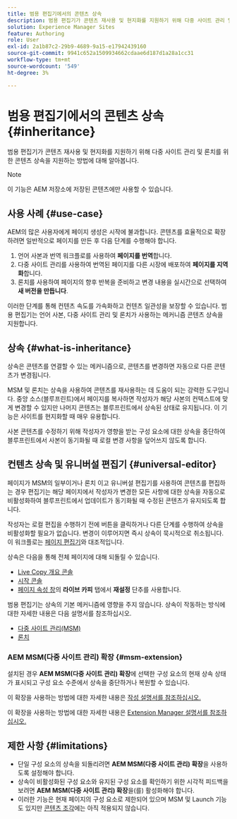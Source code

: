 ```yaml
---
title: 범용 편집기에서의 콘텐츠 상속
description: 범용 편집기가 콘텐츠 재사용 및 현지화를 지원하기 위해 다중 사이트 관리 및 론치를 위한 콘텐츠 상속을 지원하는 방법에 대해 알아봅니다.
solution: Experience Manager Sites
feature: Authoring
role: User
exl-id: 2a1b87c2-29b9-4689-9a15-e17942439160
source-git-commit: 9941c652a1509934662cdaae6d187d1a28a1cc31
workflow-type: tm+mt
source-wordcount: '549'
ht-degree: 3%

---
```


# 범용 편집기에서의 콘텐츠 상속 {#inheritance}

범용 편집기가 콘텐츠 재사용 및 현지화를 지원하기 위해 다중 사이트 관리 및 론치를 위한 콘텐츠 상속을 지원하는 방법에 대해 알아봅니다.

>[!NOTE]
>
>이 기능은 AEM 저장소에 저장된 콘텐츠에만 사용할 수 있습니다.

## 사용 사례 {#use-case}

AEM의 많은 사용자에게 페이지 생성은 시작에 불과합니다. 콘텐츠를 효율적으로 확장하려면 일반적으로 페이지를 만든 후 다음 단계를 수행해야 합니다.

1. 언어 사본과 번역 워크플로를 사용하여 **페이지를 번역**&#x200B;합니다.
1. 다중 사이트 관리를 사용하여 번역된 페이지를 다른 시장에 배포하여 **페이지를 지역화**&#x200B;합니다.
1. 론치를 사용하여 페이지의 향후 반복을 준비하고 변경 내용을 실시간으로 선택하여 **새 버전을 만듭니다**.

이러한 단계를 통해 컨텐츠 속도를 가속화하고 컨텐츠 일관성을 보장할 수 있습니다. 범용 편집기는 언어 사본, 다중 사이트 관리 및 론치가 사용하는 메커니즘 콘텐츠 상속을 지원합니다.

## 상속 {#what-is-inheritance}

상속은 콘텐츠를 연결할 수 있는 메커니즘으로, 콘텐츠를 변경하면 자동으로 다른 콘텐츠가 변경됩니다.

MSM 및 론치는 상속을 사용하여 콘텐츠를 재사용하는 데 도움이 되는 강력한 도구입니다. 중앙 소스(블루프린트)에서 페이지를 복사하면 작성자가 해당 사본의 컨텍스트에 맞게 변경할 수 있지만 나머지 콘텐츠는 블루프린트에서 상속된 상태로 유지됩니다. 이 기능은 사이트를 현지화할 때 매우 유용합니다.

사본 콘텐츠를 수정하기 위해 작성자가 영향을 받는 구성 요소에 대한 상속을 중단하여 블루프린트에서 사본이 동기화될 때 로컬 변경 사항을 덮어쓰지 않도록 합니다.

## 컨텐츠 상속 및 유니버설 편집기 {#universal-editor}

페이지가 MSM의 일부이거나 론치 이고 유니버설 편집기를 사용하여 콘텐츠를 편집하는 경우 편집기는 해당 페이지에서 작성자가 변경한 모든 사항에 대한 상속을 자동으로 비활성화하여 블루프린트에서 업데이트가 동기화될 때 수정된 콘텐츠가 유지되도록 합니다.

작성자는 로컬 편집을 수행하기 전에 버튼을 클릭하거나 다른 단계를 수행하여 상속을 비활성화할 필요가 없습니다. 변경이 이루어지면 즉시 상속이 묵시적으로 취소됩니다. 이 워크플로는 [페이지 편집기](/help/sites-cloud/authoring/page-editor/edit-content.md#inherited-components)와 대조적입니다.

상속은 다음을 통해 전체 페이지에 대해 되돌릴 수 있습니다.

* [Live Copy 개요 콘솔](/help/sites-cloud/administering/msm/live-copy-overview.md)
* [시작 콘솔](/help/sites-cloud/authoring/launches/overview.md#the-launches-console)
* [페이지 속성 창](/help/sites-cloud/authoring/sites-console/page-properties.md)의 **라이브 카피** 탭에서 **재설정** 단추를 사용합니다.

범용 편집기는 상속의 기본 메커니즘에 영향을 주지 않습니다. 상속이 작동하는 방식에 대한 자세한 내용은 다음 설명서를 참조하십시오.

* [다중 사이트 관리(MSM)](/help/sites-cloud/administering/msm/overview.md)
* [론치](/help/sites-cloud/authoring/launches/overview.md)

### AEM MSM(다중 사이트 관리) 확장 {#msm-extension}

설치된 경우 **AEM MSM(다중 사이트 관리) 확장**&#x200B;에 선택한 구성 요소의 현재 상속 상태가 표시되고 구성 요소 수준에서 상속을 중단하거나 복원할 수 있습니다.

이 확장을 사용하는 방법에 대한 자세한 내용은 [작성 설명서를 참조하십시오.](/help/sites-cloud/authoring/universal-editor/authoring.md#inheritance)

이 확장을 사용하는 방법에 대한 자세한 내용은 [Extension Manager 설명서를 참조하십시오.](https://developer.adobe.com/uix/docs/extension-manager/feature-highlights/#enablingdisabling-extensions)

## 제한 사항 {#limitations}

* 단일 구성 요소의 상속을 되돌리려면 **AEM MSM(다중 사이트 관리) 확장**&#x200B;을 사용하도록 설정해야 합니다.
* 상속이 비활성화된 구성 요소와 유지된 구성 요소를 확인하기 위한 시각적 피드백을 보려면 **AEM MSM(다중 사이트 관리) 확장**&#x200B;을(를) 활성화해야 합니다.
* 이러한 기능은 현재 페이지의 구성 요소로 제한되어 있으며 MSM 및 Launch 기능도 있지만 [콘텐츠 조각](/help/sites-cloud/administering/content-fragments/overview.md)에는 아직 적용되지 않습니다.
